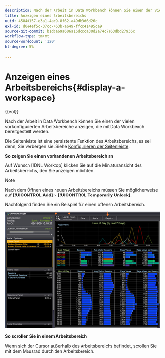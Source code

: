 ```yaml
---
description: Nach der Arbeit in Data Workbench können Sie einen der vielen vorkonfigurierten Arbeitsbereiche anzeigen, die mit Data Workbench bereitgestellt werden.
title: Anzeigen eines Arbeitsbereichs
uuid: 45840157-e3a1-4ad9-8f62-a49db3d6d26c
exl-id: d0e4ef5c-37cc-463b-a649-ffcc41495ca9
source-git-commit: b1dda69a606a16dccca30d2a74c7e63dbd27936c
workflow-type: tm+mt
source-wordcount: '120'
ht-degree: 5%

---
```


# Anzeigen eines Arbeitsbereichs{#display-a-workspace}

{{eol}}

Nach der Arbeit in Data Workbench können Sie einen der vielen vorkonfigurierten Arbeitsbereiche anzeigen, die mit Data Workbench bereitgestellt werden.

Die Seitenleiste ist eine persistente Funktion des Arbeitsbereichs, es sei denn, Sie verbergen sie. Siehe [Konfigurieren der Seitenleiste](../../../home/c-get-started/c-config-sidebar.md#concept-41db771b302e43018e5a9daa40b397e6).

**So zeigen Sie einen vorhandenen Arbeitsbereich an**

Auf Wunsch [!DNL Worktop] klicken Sie auf die Miniaturansicht des Arbeitsbereichs, den Sie anzeigen möchten.

>[!NOTE]
>
>Nach dem Öffnen eines neuen Arbeitsbereichs müssen Sie möglicherweise auf **[!UICONTROL Add]** > **[!UICONTROL Temporarily Unlock]**.

Nachfolgend finden Sie ein Beispiel für einen offenen Arbeitsbereich.

![](assets/client-dis.png)

**So scrollen Sie in einem Arbeitsbereich**

Wenn sich der Cursor außerhalb des Arbeitsbereichs befindet, scrollen Sie mit dem Mausrad durch den Arbeitsbereich.
